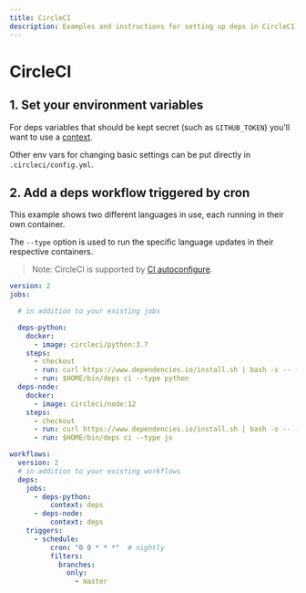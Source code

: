 ```yaml
---
title: CircleCI
description: Examples and instructions for setting up deps in CircleCI
---
```


# CircleCI

## 1. Set your environment variables

For deps variables that should be kept secret (such as `GITHUB_TOKEN`) you'll want to use a [context](https://circleci.com/docs/2.0/contexts/).

Other env vars for changing basic settings can be put directly in `.circleci/config.yml`.

## 2. Add a deps workflow triggered by cron

This example shows two different languages in use,
each running in their own container.

The `--type` option is used to run the specific language updates in their respective containers.

> Note: CircleCI is supported by [CI autoconfigure](/ci/#autoconfigure).

```yaml
version: 2
jobs:

  # in addition to your existing jobs

  deps-python:
    docker:
      - image: circleci/python:3.7
    steps:
      - checkout
      - run: curl https://www.dependencies.io/install.sh | bash -s -- -b $HOME/bin
      - run: $HOME/bin/deps ci --type python
  deps-node:
    docker:
      - image: circleci/node:12
    steps:
      - checkout
      - run: curl https://www.dependencies.io/install.sh | bash -s -- -b $HOME/bin
      - run: $HOME/bin/deps ci --type js

workflows:
  version: 2
  # in addition to your existing workflows
  deps:
    jobs:
      - deps-python:
          context: deps
      - deps-node:
          context: deps
    triggers:
      - schedule:
          cron: "0 0 * * *"  # nightly
          filters:
            branches:
              only:
                - master
```

